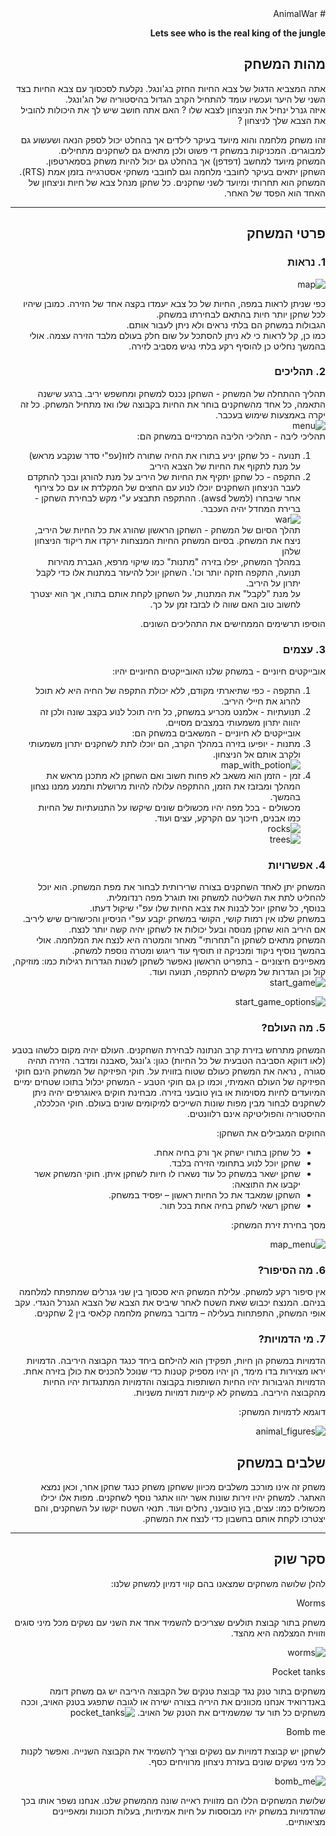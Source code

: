 <div dir='rtl' lang='he'>
# AnimalWar  

**Lets see who is the real king of the jungle**

## מהות המשחק

אתה המצביא הדגול של צבא החיות החזק בג'ונגל. נקלעת לסכסוך עם צבא החיות בצד השני של היער ועכשיו עומד להתחיל הקרב הגדול בהיסטוריה של הג'ונגל.  
איזה גנרל ינחיל את הניצחון לצבא שלו ? האם אתה חושב שיש לך את היכולות להוביל את הצבא שלך לניצחון ? 
  
  זהו משחק מלחמה והוא מיועד בעיקר לילדים אך בהחלט יכול לספק הנאה ושעשוע גם למבוגרים. המכניקות במשחק די פשוט ולכן מתאים גם לשחקנים מתחילים.  
המשחק מיועד למחשב (דפדפן) אך בהחלט גם יכול להיות משחק בסמארטפון.  
השחקן יתאים בעיקר לחובבי מלחמה וגם לחובבי משחקי אסטרגייה בזמן אמת (RTS).   
המשחק הוא תחרותי ומיועד לשני שחקנים. כל שחקן מנהל צבא של חיות וניצחון של האחד הוא הפסד של האחר.  

---


## פרטי המשחק


### 1. נראות
![map](https://user-images.githubusercontent.com/73671381/100670175-2debac80-3367-11eb-9ae0-920a25214bc1.jpg)   

כפי שניתן לראות במפה, החיות של כל צבא יעמדו בקצה אחד של הזירה. כמובן שיהיו לכל שחקן יותר חיות בהתאם לבחירתו במשחק.  
הגבולות במשחק הם בלתי נראים ולא ניתן לעבור אותם.  
  כמו כן, קל לראות כי לא ניתן להסתכל על שום חלק בעולם מלבד הזירה עצמה. אולי בהמשך נחליט כן להוסיף רקע בלתי נגיש מסביב לזירה.

### 2. תהליכים

תהליך ההתחלה של המשחק - השחקן נכנס למשחק ומחשפש יריב. ברגע שישנה התאמה, כל אחד מהשחקנים בוחר את החיות בקבוצה שלו ואז מתחיל המשחק. כל זה יקרה באמצעות שימוש בעכבר.   
![menu](https://user-images.githubusercontent.com/73671381/100678797-a312ae00-3376-11eb-8a5d-b08519f5d3a3.jpg)  
תהליכי ליבה - תהליכי הליבה המרכזיים במשחק הם:  
1. תנועה - כל שחקן יניע בתורו את החיה שתורה לזוז(עפ"י סדר שנקבע מראש) על מנת לתקוף את החיות של הצבא היריב  
2. התקפה - כל שחקן יתקיף את החיות של היריב על מנת להורגן ובכך להתקדם לעבר הניצחון 
השחקנים יוכלו לנוע עם החצים של המקלדת או עם כל צירוף אחר שיבחרו (למשל awsd). ההתקפה תתבצע  ע"י מקש לבחירת השחקן - ברירת המחדל יהיה העכבר.  
![war](https://user-images.githubusercontent.com/73671381/100673792-c33d6f80-336c-11eb-8d44-3c0bef218c57.jpg)  
תהלך הסיום של המשחק - השחקן הראשון שהורג את כל החיות של היריב, ניצח את המשחק. בסיום המשחק החיות המנצחות ירקדו את ריקוד הניצחון שלהן  
במהלך המשחק, יפלו בזירה "מתנות" כמו שיקוי מרפא, הגברת מהירות תנועה, התקפה חזקה יותר וכו'. השחקן יוכל להיעזר במתנות אלו כדי לקבל יתרון על היריב.  
על מנת "לקבל" את המתנות, על השחקן לקחת אותם בתורו, אך הוא יצטרך לחשוב טוב האם שווה לו לבזבז זמן על כך.  

הוסיפו תרשימים הממחישים את התהליכים השונים.


### 3. עצמים   
אובייקטים חיוניים - במשחק שלנו האובייקטים החיוניים יהיו:  
1. התקפה - כפי שתיארתי מקודם, ללא יכולת התקפה של החיה היא לא תוכל להרוג את חיילי היריב.  
2. תנועתיות - אלמנט מכריע במשחק, כל חיה תוכל לנוע בקצב שונה ולכן זה יהווה יתרון משמעותי במצבים מסויים.  
אובייקטים לא חיוניים - המשאבים במשחק הם:  
1. מתנות - יופיעו בזירה במהלך הקרב, הם יוכלו לתת לשחקנים יתרון משמעותי ולקרב אותם אל הניצחון.  
![map_with_potion](https://user-images.githubusercontent.com/73671381/100679916-30570200-3379-11eb-8a62-dbc02311667e.jpg)  
2. זמן - הזמן הוא משאב לא פחות חשוב ואם השחקן לא מתכנן מראש את המהלך ומבזבז את הזמן, ההתקפה עלולה להיות מרושלת ותמנע ממנו נצחון בהמשך.  
מכשולים - בכל מפה יהיו מכשולים שונים שיקשו על התנועתיות של החיות כמו אבנים, חיכוך עם הקרקע, עצים ועוד.  
![rocks](https://user-images.githubusercontent.com/73671381/100679175-98a4e400-3377-11eb-8c56-ab389b1367f2.jpg)  
![trees](https://user-images.githubusercontent.com/73671381/100679182-9b9fd480-3377-11eb-9765-8a72090fc1b5.jpg)  

### 4. אפשרויות
המשחק יתן לאחד השחקנים בצורה שרירותית לבחור את מפת המשחק. הוא יוכל להחליט לתת את השליטה למשחק ואז תוגרל מפה רנדומלית.   
בנוסף, כל שחקן יוכל לבנות את צבא החיות שלו עפ"י שיקול דעתו.   
במשחק שלנו אין רמות קושי, הקושי במשחק יקבע עפ"י הניסיון והכישורים שיש ליריב. אם היריב הוא שחקן מנוסה ובעל יכולות אז לשחקן יהיה קשה יותר לנצח.  
המשחק מתאים לשחקן ה"תחרותי" מאחר והמטרה היא לנצח את המלחמה. אולי בהמשך נוסיף ניקוד ומכניקה זו תוסיף עוד ריגוש ומטרה נוספת למשחק.  
מאפיינים חיצוניים - בתפריט הראשון נאפשר לשחקן לשנות הגדרות רגילות כמו: מוזיקה, קול וכן הגדרות של מקשים להתקפה, תנועה ועוד.  
![start_game](https://user-images.githubusercontent.com/73671381/100682781-8169f480-337f-11eb-9295-347001b14ece.jpg)  
  
![start_game_options](https://user-images.githubusercontent.com/73671381/100682786-83cc4e80-337f-11eb-8476-4fccefcd41f4.jpg)  

### 5. מה העולם?

המשחק מתרחש בזירת קרב הנתונה לבחירת השחקנים. העולם יהיה מקום כלשהו בטבע (לאו דווקא הסביבה הטבעית של כל החיות) כגון: ג'ונגל ,סאבנה ומדבר. הזירה תהיה סגורה , נראה את המשחק כעולם שטוח בזווית על.
חוקי הפיזיקה של המשחק הינם חוקי הפיזיקה של העולם האמיתי, וכמו כן גם חוקי הטבע - המשחק יכלול בתוכו שטחים ימיים המיועדים לחיות מסוימות או בוץ טובעני בזירה. מבחינת חוקים גיאוגרפים יהיה ניתן לשחקנים לבחור מבין מפות שונות השייכים למיקומים שונים בעולם.  חוקי הכלכלה, ההיסטוריה והפוליטיקה אינם רלוונטים.

החוקים המגבילים את השחקן:
-	כל שחקן בתורו ישחק אך ורק בחיה אחת.
-	שחקן יוכל לנוע בתחומי הזירה בלבד.
-	שחקן ישאר במשחק כל עוד נשארו לו חיות לשחקן איתן.
חוקי המשחק אשר יקבעו את התוצאה:
-	השחקן שמאבד את כל החיות ראשון – יפסיד במשחק.
-	שחקן רשאי לשחק בחיה אחת בכל תור.

מסך בחירת זירת המשחק:

![map_menu](https://user-images.githubusercontent.com/44766214/100762747-0810e700-33fd-11eb-9896-39e78530367b.png)



### 6.	מה הסיפור?
אין סיפור רקע למשחק.
עלילת המשחק היא סכסוך בין שני גנרלים שמתפתח למלחמה בניהם.
המנצח יכבוש שאת השטח לאחר שיביס את הצבא של הצבא הגנרל הנגדי.
עקב אופי המשחק, התפתחות בעלילה – מדובר במשחק מלחמה קלאסי בין 2 שחקנים.



### 7.	מי הדמויות?

הדמויות במשחק הן חיות, תפקידן הוא להילחם ביחד כנגד הקבוצה היריבה. הדמויות יראו מצוירות בדו מימד, הן יהיו מספיק קטנות כדי שנוכל להכניס את כולן בזירה אחת.
הדמויות הגיבורות יהיו החיות השותפות בקבוצה והדמויות המתנגדות יהיו החיות מהקבוצה היריבה.
במשחק לא קיימות דמויות משניות.

דוגמא לדמויות המשחק:

![animal_figures](https://user-images.githubusercontent.com/44766214/100787443-51246380-341c-11eb-8442-3e4171e5f65e.png)

## שלבים במשחק

משחק זה אינו מורכב משלבים מכיוון ששחקן משחק כנגד שחקן אחר, וכאן נמצא האתגר.
למשחק יהיו זירות שונות אשר יהוו אתגר נוסף לשחקנים.
מפות אלו יכילו מכשולים כמו: עצים, בוץ טובעני, נחלים ועוד.
תנאי השטח יקשו על השחקנים, והם יצטרכו לקחת אותם בחשבון כדי לנצח את המשחק.


---


## סקר שוק

להלן שלושה משחקים שמצאנו בהם קווי דמיון למשחק שלנו: 

Worms

משחק בתור קבוצת תולעים שצריכים להשמיד אחד את השני עם נשקים מכל מיני סוגים וזווית המצלמה היא מהצד.

![worms](https://user-images.githubusercontent.com/44766214/100797857-74a2da80-342b-11eb-8968-3f2caf8c0c8e.png)

Pocket tanks

משחקים בתור טנק נגד קבוצת טנקים של הקבוצה היריבה יש גם משחק דומה באנדרואיד אנחנו מכוונים את היריה בצורה ישירה או לגובה שתפגע בטנק האויב, וככה משחקים כל תור עד שמשמידים את הטנק של האויב.
![pocket_tanks](https://user-images.githubusercontent.com/44766214/100798209-f98df400-342b-11eb-972b-1177c84044c0.png)

Bomb me

לשחקן יש קבוצת דמויות עם נשקים וצריך להשמיד את הקבוצה השנייה. ואפשר לקנות כל מיני נשקים שונים בעזרת ניצחון מרוויחים כסף.

![bomb_me](https://user-images.githubusercontent.com/44766214/100798589-846eee80-342c-11eb-9753-8c246635d5ff.png)

שלושת המשחקים הללו הם מזווית ראייה שונה מהמשחק שלנו. 
אנחנו נשפר אותו בכך שהדמויות במשחק יהיו מבוססות על חיות אמיתיות, בעלות תכונות ומאפיינים מציאותיים.


</div>

